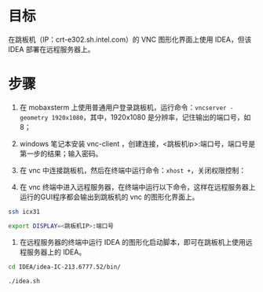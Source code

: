# 目标

在跳板机（IP：crt-e302.sh.intel.com）的 VNC 图形化界面上使用 IDEA，但该 IDEA 部署在远程服务器上。

# 步骤

1. 在 mobaxsterm 上使用普通用户登录跳板机，运行命令：`vncserver -geometry 1920x1080`，其中，1920x1080 是分辨率，记住输出的端口号，如8；	
2. windows 笔记本安装 vnc-client ，创建连接，<跳板机ip>:端口号，端口号是第一步的结果；输入密码。

1. 在 vnc 中连接跳板机，然后在终端中运行命令：`xhost +`，关闭权限控制：
2. 在 vnc 终端中进入远程服务器，在终端中运行以下命令，这样在远程服务器上运行的GUI程序都会输出到跳板机的 vnc 的图形化界面上。

```bash
ssh icx31

export DISPLAY=<跳板机IP>:端口号
```

1. 在远程服务器的终端中运行 IDEA 的图形化启动脚本，即可在跳板机上使用远程服务器上的 IDEA。

```bash
cd IDEA/idea-IC-213.6777.52/bin/

./idea.sh
```